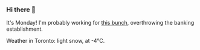 ### Hi there :wave:

It's Monday! I'm probably working for [this bunch](https://github.com/kohofinancial), overthrowing the banking establishment.

Weather in Toronto: light snow, at -4°C.
